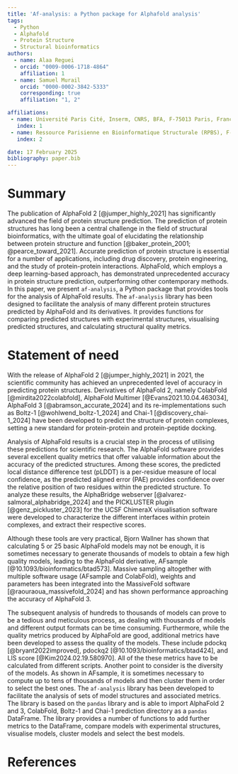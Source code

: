```yaml
---
title: 'Af-analysis: a Python package for Alphafold analysis'
tags:
  - Python
  - Alphafold
  - Protein Structure
  - Structural bioinformatics
authors:
  - name: Alaa Reguei
  - orcid: "0009-0006-1718-4864"
    affiliation: 1
  - name: Samuel Murail
    orcid: "0000-0002-3842-5333"
    corresponding: true
    affiliation: "1, 2"

affiliations:
 - name: Université Paris Cité, Inserm, CNRS, BFA, F-75013 Paris, France
   index: 1
 - name: Ressource Parisienne en Bioinformatique Structurale (RPBS), F-75013 Paris, France
   index: 2

date: 17 February 2025
bibliography: paper.bib
---
```


# Summary

The publication of AlphaFold 2 [@jumper_highly_2021] has significantly advanced the field of protein structure prediction. The prediction of protein structures has long been a central challenge in the field of structural bioinformatics, with the ultimate goal of elucidating the relationship between protein structure and function [@baker_protein_2001; @pearce_toward_2021]. Accurate prediction of protein structure is essential for a number of applications, including drug discovery, protein engineering, and the study of protein-protein interactions. AlphaFold, which employs a deep learning-based approach, has demonstrated unprecedented accuracy in protein structure prediction, outperforming other contemporary methods. In this paper, we present `af-analysis`, a Python package that provides tools for the analysis of AlphaFold results. The `af-analysis` library has been designed to facilitate the analysis of many different protein structures predicted by AlphaFold and its derivatives. It provides functions for comparing predicted structures with experimental structures, visualising predicted structures, and calculating structural quality metrics.

# Statement of need

With the release of AlphaFold 2 [@jumper_highly_2021] in 2021, the scientific community has achieved an unprecedented level of accuracy in predicting protein structures. Derivatives of AlphaFold 2, namely ColabFold [@mirdita2022colabfold], AlphaFold Multimer [@Evans2021.10.04.463034], AlphaFold 3 [@abramson_accurate_2024] and its re-implementations such as Boltz-1 [@wohlwend_boltz-1_2024] and Chai-1 [@discovery_chai-1_2024] have been developed to predict the structure of protein complexes, setting a new standard for protein-protein and protein-peptide docking.

Analysis of AlphaFold results is a crucial step in the process of utilising these predictions for scientific research. The AlphaFold software provides several excellent quality metrics that offer valuable information about the accuracy of the predicted structures. Among these scores, the predicted local distance difference test (pLDDT) is a per-residue measure of local confidence, as the predicted aligned error (PAE) provides confidence over the relative position of two residues within the predicted structure. To analyze these results, the AlphaBridge webserver [@alvarez-salmoral_alphabridge_2024] and the PICKLUSTER plugin [@genz_pickluster_2023] for the UCSF ChimeraX visualisation software were developed to characterize the different interfaces within protein complexes, and extract their respective scores.

Although these tools are very practical, Bjorn Wallner has shown that calculating 5 or 25 basic AlphaFold models may not be enough, it is sometimes necessary to generate thousands of models to obtain a few high quality models, leading to the AlphaFold derivative, AFsample [@10.1093/bioinformatics/btad573]. Massive sampling altogether with multiple software usage (AFsample and ColabFold), weights and parameters has been integrated into the MassiveFold software [@raouraoua_massivefold_2024] and has shown performance approaching the accuracy of AlphaFold 3.

The subsequent analysis of hundreds to thousands of models can prove to be a tedious and meticulous process, as dealing with thousands of models and different output formats can be time consuming.
Furthermore, while the quality metrics produced by AlphaFold are good, additional metrics have been developed to assess the quality of the models. These include pdockq [@bryant2022improved], pdockq2 [@10.1093/bioinformatics/btad424], and LIS score [@Kim2024.02.19.580970]. All of the these metrics have to be calculated from different scripts. Another point to consider is the diversity of the models. As shown in AFsample, it is sometimes necessary to compute up to tens of thousands of models and then cluster them in order to select the best ones. The `af-analysis` library has been developed to facilitate the analysis of sets of model structures and associated metrics. The library is based on the `pandas` library and is able to import AlphaFold 2 and 3, ColabFold, Boltz-1 and Chai-1 prediction directory as a `pandas` DataFrame. The library provides a number of functions to add further metrics to the DataFrame, compare models with experimental structures, visualise models, cluster models and select the best models.

# References